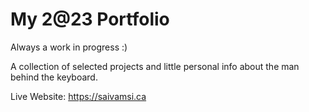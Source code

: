 # My 2@23 Portfolio

Always a work in progress :)

A collection of selected projects and little personal info about the man behind the keyboard.

Live Website: https://saivamsi.ca
